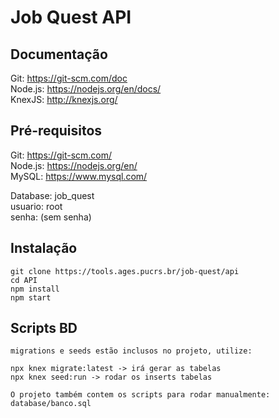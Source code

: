 # Job Quest API

## Documentação
Git: https://git-scm.com/doc <br>
Node.js: https://nodejs.org/en/docs/ <br>
KnexJS: http://knexjs.org/ <br>

## Pré-requisitos
Git: https://git-scm.com/ <br>
Node.js: https://nodejs.org/en/ <br>
MySQL: https://www.mysql.com/ <br>

Database: job_quest  <br>
usuario: root  <br>
senha: (sem senha)  <br>

## Instalação
```
git clone https://tools.ages.pucrs.br/job-quest/api
cd API
npm install
npm start
```

## Scripts BD
```
migrations e seeds estão inclusos no projeto, utilize:

npx knex migrate:latest -> irá gerar as tabelas
npx knex seed:run -> rodar os inserts tabelas

O projeto também contem os scripts para rodar manualmente:
database/banco.sql
```

